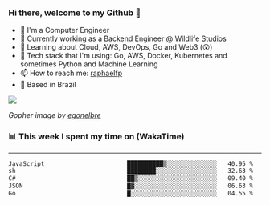### Hi there, welcome to my Github 👋

- 📖 I'm a Computer Engineer
- 🔭 Currently working as a Backend Engineer @ [Wildlife Studios](https://wildlifestudios.com/)
- 🌱 Learning about Cloud, AWS, DevOps, Go and Web3 (😲)
- 🚀 Tech stack that I'm using: Go, AWS, Docker, Kubernetes and sometimes Python and Machine Learning
- 📫 How to reach me: [raphaelfp](https://linkedin.com/in/raphaelfp)
- 🏡 Based in Brazil

![](https://github.com/raphaelfp/gophers/blob/master/.thumb/animation/morning-coffee-3x.gif)

*Gopher image by [egonelbre](https://github.com/egonelbre/)*

### 📊 This week I spent my time on (WakaTime)

---

<!--START_SECTION:waka-->

```txt
JavaScript                       ██████████▒░░░░░░░░░░░░░░   40.95 %
sh                               ████████░░░░░░░░░░░░░░░░░   32.63 %
C#                               ██▒░░░░░░░░░░░░░░░░░░░░░░   09.40 %
JSON                             █▓░░░░░░░░░░░░░░░░░░░░░░░   06.63 %
Go                               █░░░░░░░░░░░░░░░░░░░░░░░░   04.55 %
```

<!--END_SECTION:waka-->
